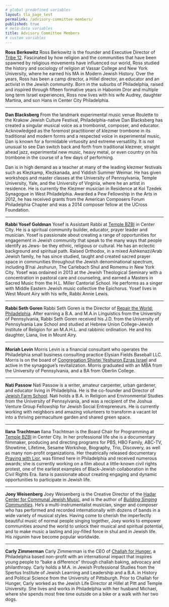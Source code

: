 ```yaml
---
# global predefined variables
layout: tla_page_test
permalink: /advisory-committee-members/
published: true
# meta-data variables
title: Advisory Committee Members
# custom variables
---
```


**Ross Berkowitz**
Ross Berkowitz is the founder and Executive Director of [Tribe 12](http://www.tribe12.org/). Fascinated by how religion and the communities that have been spawned by religious movements have influenced our world, Ross studied the history and sociology of religion at Vassar College and New York University, where he earned his MA in Modern Jewish History. Over the years, Ross has been a camp director, a Hillel director, an educator and an activist in the Jewish community. Born in the suburbs of Philadelphia, raised and inspired through fifteen formative years in Habonim Dror and multiple long term Israel experiences, Ross now lives with his wife Audrey, daughter Martina, and son Hans in Center City Philadelphia.

___

**Dan Blacksberg**
From the landmark experimental music venue Roulette to the Krakow Jewish Culture Festival, Philadelphia-native Dan Blacksberg has created a singular musical voice as a trombonist, composer, and educator. Acknowledged as the foremost practitioner of klezmer trombone in its traditional and modern forms and a respected voice in experimental music, Dan is known for a formidable virtuosity and extreme versatility. It is not unusual to see Dan switch back and forth from traditional klezmer, straight ahead jazz, experimental new music, heavy metal, or even country on his trombone in the course of a few days of performing.

Dan is in high demand as a teacher at many of the leading klezmer festivals such as Klezkamp, Klezkanada, and Yiddish Summer Weimar. He has given workshops and master classes at the University of Pennsylvania, Temple University, Yale, and the University of Virginia, where he an artist in residence. He is currently the Klezmer musician in Residence at Kol Tzedek Synagogue in West Philadelphia. Awarded a Pew Fellowship in the Arts in 2012, he has received grants from the American Composers Forum Philadelphia Chapter and was a 2014 composer fellow at the UCross Foundation.

___

**Rabbi Yosef Goldman**
Yosef is Assistant Rabbi at [Temple BZBI](http://www.bzbi.org/) in Center City. He is a spiritual community builder, educator, prayer leader and musician. Yosef is passionate about creating a range of opportunities for engagement in Jewish community that speak to the many ways that people identify as Jews- be they ethnic, religious or cultural. He has an eclectic background and spiritual path. Raised Orthodox, in a mixed Ashkenazi/Arab Jewish family, he has since studied, taught and created sacred prayer space in communities throughout the Jewish denominational spectrum, including B’nai Jeshurun, The Carlebach Shul and Romemu in New York City. Yosef was ordained in 2013 at the Jewish Theological Seminary with a concentration in pastoral care and counseling, and earned a Masters in Sacred Music from the H.L. Miller Cantorial School. He performs as a singer with Middle Eastern Jewish music collective the Epichorus. Yosef lives in West Mount Airy with his wife, Rabbi Annie Lewis.

___

**Rabbi Seth Goren**
Rabbi Seth Goren is the Director of [Repair the World: Philadelphia](http://www.werepair.org/). After earning a B.A. and M.A.in Linguistics from the University of Pennsylvania, Rabbi Seth Goren received his J.D. from the University of Pennsylvania Law School and studied at Hebrew Union College-Jewish Institute of Religion for an M.A.H.L. and rabbinic ordination. He and his daughter, Liana, live in Mount Airy.

___

**Moriah Levin**
Morris Levin is a financial consultant who operates the Philadelphia small business consulting practice Elysian Fields Baseball LLC. Morris is on the board of [Congregation Shivtei Yeshuron Ezras Israel](http://www.thelittleshul.org/) and active in the synagogue’s revitalization. Morris graduated with an MBA from the University of Pennsylvania, and a BA from Oberlin College.

___
        
**Nati Passow**
Nati Passow is a writer, amateur carpenter, urban gardener, and educator living in Philadelphia. He is the co-founder and Director of [Jewish Farm School](http://www.jewishfarmschool.org/). Nati holds a B.A. in Religion and Environmental Studies from the University of Pennsylvania, and was a recipient of the Joshua Venture Group Fellowship for Jewish Social Entrepreneurs. He is currently working with neighbors and amazing volunteers to transform a vacant lot into a thriving permaculture garden and shared green space.

___
        
**Ilana Trachtman**
Ilana Trachtman is the Board Chair for Programming at [Temple BZBI](http://www.bzbi.org/) in Center City. In her professional life she is a documentary filmmaker, producing and directing programs for PBS, HBO Family, ABC-TV, Showtime, Lifetime, Sesame Workshop, Biography, Trio, Discovery, as well as many non-profit organizations. Her theatrically released documentary [Praying with Lior](http://www.prayingwithlior.com/), was filmed here in Philadelphia and received numerous awards; she is currently working on a film about a little-known civil rights protest, one of the earliest examples of Black-Jewish collaboration in the Civil Rights Era. Ilana is passionate about creating engaging and dynamic opportunities to participate in Jewish life.

___
        
**Joey Weisenberg**
Joey Weisenberg is the Creative Director of the [Hadar Center for Communal Jewish Music](http://www.mechonhadar.org/programs/singing-communities-intensive), and is the author of [_Building Singing Communities_](http://www.mechonhadar.org/tefillah-music/books). He’s a multi-instrumentalist musician, singer and composer who has performed and recorded internationally with dozens of bands in a wide variety of musical styles. Having come to cherish the imperfectly beautiful music of normal people singing together, Joey works to empower communities around the world to unlock their musical and spiritual potential, and to make music a lasting and joy-filled force in shul and in Jewish life. His _nigunim_ have become popular worldwide.

___
        
**Carly Zimmerman**
Carly Zimmerman is the CEO of [Challah for Hunger](http://challahforhunger.org/), a Philadelphia based non-profit with an international impact that inspires young people to “bake a difference” through challah baking, advocacy and philanthropy. Carly holds a M.A. in Jewish Professional Studies from the Spertus Institute of Jewish Learning and Leadership and a B.A. in History and Political Science from the University of Pittsburgh. Prior to Challah for Hunger, Carly worked as the Jewish Life Director at Hillel at Pitt and Temple University. She lives and works in Philadelphia with her husband Michael, where she spends most free time outside on a bike or a walk with her two dogs.

